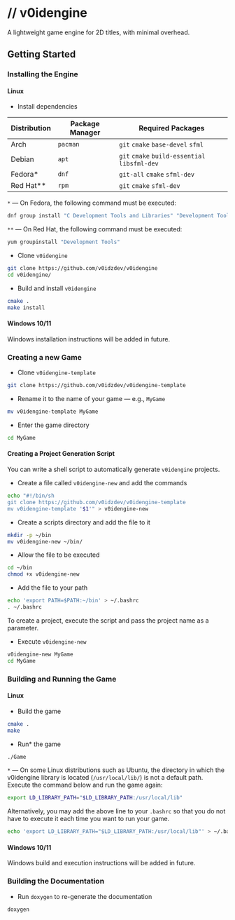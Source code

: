 # // v0idengine

A lightweight game engine for 2D titles, with minimal overhead.

## Getting Started

### Installing the Engine

#### Linux
- Install dependencies

| Distribution | Package Manager | Required Packages |
|---|---|---|
| Arch         | `pacman`        | `git` `cmake` `base-devel` `sfml` |
| Debian       | `apt`           | `git` `cmake` `build-essential` `libsfml-dev` |
| Fedora*      | `dnf`           | `git-all` `cmake` `sfml-dev` |
| Red Hat**    | `rpm`           | `git` `cmake` `sfml-dev` |

`*` — On Fedora, the following command must be executed:
```bash
dnf group install "C Development Tools and Libraries" "Development Tools"
```
`**` — On Red Hat, the following command must be executed:
```bash
yum groupinstall "Development Tools" 
```

- Clone `v0idengine`
```bash
git clone https://github.com/v0idzdev/v0idengine
cd v0idengine/
```

- Build and install `v0idengine`
```bash
cmake .
make install
```

#### Windows 10/11
Windows installation instructions will be added in future.

### Creating a new Game

- Clone `v0idengine-template`
```bash
git clone https://github.com/v0idzdev/v0idengine-template
```

- Rename it to the name of your game — e.g., `MyGame`
```bash
mv v0idengine-template MyGame
```

- Enter the game directory
```bash
cd MyGame
```

#### Creating a Project Generation Script
You can write a shell script to automatically generate `v0idengine` projects.

- Create a file called `v0idengine-new` and add the commands
```bash
echo "#!/bin/sh
git clone https://github.com/v0idzdev/v0idengine-template
mv v0idengine-template '$1'" > v0idengine-new
```

- Create a scripts directory and add the file to it
```bash
mkdir -p ~/bin
mv v0idengine-new ~/bin/
```

- Allow the file to be executed
```bash
cd ~/bin
chmod +x v0idengine-new
```

- Add the file to your path
```bash
echo 'export PATH=$PATH:~/bin' > ~/.bashrc
. ~/.bashrc
```

To create a project, execute the script and pass the project name as a parameter.
- Execute `v0idengine-new`
```bash
v0idengine-new MyGame
cd MyGame
```

### Building and Running the Game

#### Linux

- Build the game
```bash
cmake .
make
```

- Run* the game
```bash
./Game
```

`*` — On some Linux distributions such as Ubuntu, the directory in which the v0idengine library is located (`/usr/local/lib/`) is not a default path. Execute the command below and run the game again:
```bash
export LD_LIBRARY_PATH="$LD_LIBRARY_PATH:/usr/local/lib"
```

Alternatively, you may add the above line to your `.bashrc` so that you do not have to execute it each time you want to run your game.
```bash
echo 'export LD_LIBRARY_PATH="$LD_LIBRARY_PATH:/usr/local/lib"' > ~/.bashrc
```

#### Windows 10/11
Windows build and execution instructions will be added in future.

### Building the Documentation
- Run `doxygen` to re-generate the documentation
```
doxygen
```
